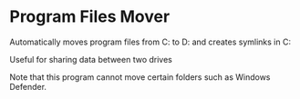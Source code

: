 # Program Files Mover
Automatically moves program files from C: to D: and creates symlinks in C:

Useful for sharing data between two drives

Note that this program cannot move certain folders such as Windows Defender.
